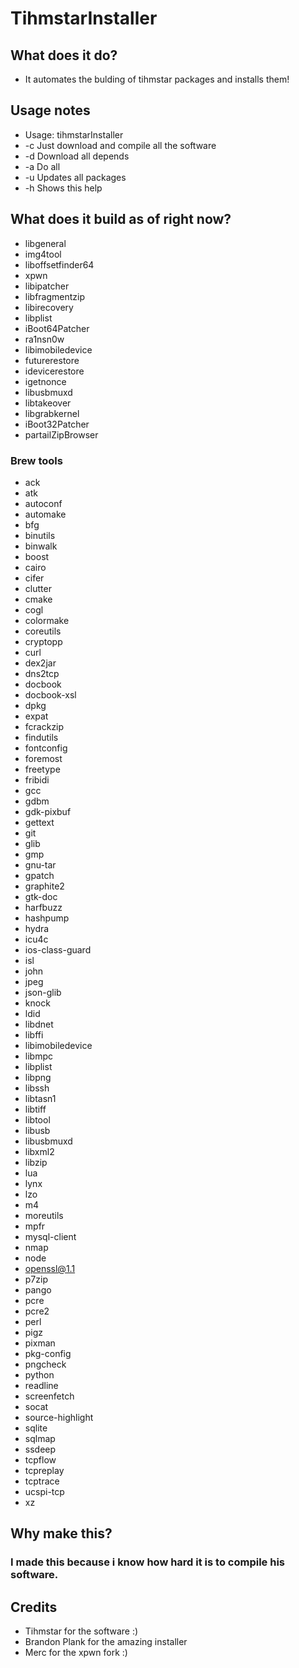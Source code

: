 # TihmstarInstaller

## What does it do?
* It automates the bulding of tihmstar packages and installs them!

## Usage notes

* Usage: tihmstarInstaller <arg>
* -c              Just download and compile all the software
* -d              Download all depends
* -a              Do all
* -u              Updates all packages
* -h              Shows this help


## What does it build as of right now?

* libgeneral 
* img4tool
* liboffsetfinder64
* xpwn
* libipatcher
* libfragmentzip
* libirecovery
* libplist
* iBoot64Patcher
* ra1nsn0w
* libimobiledevice
* futurerestore
* idevicerestore
* igetnonce
* libusbmuxd
* libtakeover
* libgrabkernel
* iBoot32Patcher
* partailZipBrowser

### Brew tools
- ack
- atk
- autoconf
- automake
- bfg
- binutils
- binwalk
- boost
- cairo
- cifer
- clutter
- cmake
- cogl
- colormake
- coreutils
- cryptopp
- curl
- dex2jar
- dns2tcp
- docbook
- docbook-xsl
- dpkg
- expat
- fcrackzip
- findutils
- fontconfig
- foremost
- freetype
- fribidi
- gcc
- gdbm
- gdk-pixbuf
- gettext
- git
- glib
- gmp
- gnu-tar
- gpatch
- graphite2
- gtk-doc
- harfbuzz
- hashpump
- hydra
- icu4c
- ios-class-guard
- isl
- john
- jpeg
- json-glib
- knock
- ldid
- libdnet
- libffi
- libimobiledevice
- libmpc
- libplist
- libpng
- libssh
- libtasn1
- libtiff
- libtool
- libusb
- libusbmuxd
- libxml2
- libzip
- lua
- lynx
- lzo
- m4
- moreutils
- mpfr
- mysql-client
- nmap
- node
- openssl@1.1
- p7zip
- pango
- pcre
- pcre2
- perl
- pigz
- pixman
- pkg-config
- pngcheck
- python
- readline
- screenfetch
- socat
- source-highlight
- sqlite
- sqlmap
- ssdeep
- tcpflow
- tcpreplay
- tcptrace
- ucspi-tcp
- xz

## Why make this?
### I made this because i know how hard it is to compile his software.



## Credits
* Tihmstar for the software :)
* Brandon Plank for the amazing installer
* Merc for the xpwn fork :)
